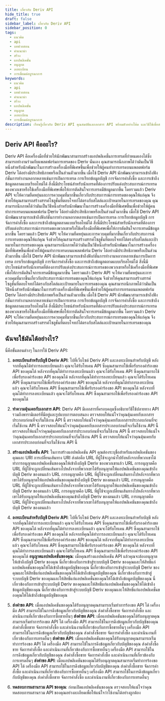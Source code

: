 ```yaml
---
title: เกี่ยวกับ Deriv API
hide_title: true
draft: false
sidebar_label: เกี่ยวกับ Deriv API
sidebar_position: 0
tags:
  - แนวคิด
  - api
  - บทช่วยสอน
  - คำแนะนำ
  - สร้าง
  - แอปพลิเคชั่น
  - อนุญาต
  - ลงทะเบียน
  - การเชื่อมต่อบูรณาการ
keywords:
  - แนวคิด
  - api
  - บทช่วยสอน
  - คำแนะนำ
  - สร้าง
  - แอปพลิเคชั่น
  - อนุญาต
  - ลงทะเบียน
  - การเชื่อมต่อบูรณาการ
description: เรียนรู้เกี่ยวกับ Deriv API คุณสมบัติและเอกสาร API พร้อมตัวอย่างโค้ด และวิธีใช้เพื่อสร้างแอพการซื้อขายของคุณ
---
```


## Deriv API คืออะไร?

Deriv API คือเครื่องมือที่ช่วยให้นักพัฒนาสามารถสร้างแอปพลิเคชั่นการเทรดที่กำหนดเองได้ซึ่งสามารถทำงานร่วมกับแพลตฟอร์มการเทรดของ Deriv นั่นเอง คุณสามารถนึกภาพได้ว่ามันเป็นวิธีหนึ่งสำหรับนักพัฒนาในการสร้างเครื่องมือที่พิเศษขึ้นเพื่อช่วยให้ผู้คนทำการเทรดบนแพลตฟอร์ม Deriv ได้อย่างมีประสิทธิภาพหรือเป็นส่วนตัวมากขึ้น เมื่อใช้ Deriv API นักพัฒนาสามารถเข้าถึงฟังก์ชั่นการทำงานหลากหลายเช่นการเปิดการเทรด การเรียกข้อมูลบัญชี การจัดการคำสั่งซื้อ และการเข้าถึงข้อมูลตลาดแบบเรียลไทม์ได้ สิ่งนี้มีประโยชน์สำหรับนักเทรดที่ต้องการปรับแต่งประสบการณ์การเทรดของพวกเขาหรือใช้เครื่องมือที่พิเศษเพื่อให้การตัดสินใจการเทรดมีข้อมูลมากขึ้น โดยรวมแล้ว Deriv API จะให้ความยืดหยุ่นและการควบคุมที่มากขึ้นเกี่ยวกับประสบการณ์การเทรดของคุณให้แก่คุณ จึงช่วยให้คุณสามารถสร้างสรรค์โซลูชั่นที่ตอบโจทก์ได้ตรงกับสไตล์และเป้าหมายในการเทรดของคุณ คุณสามารถนึกภาพได้ว่ามันเป็นวิธีหนึ่งสำหรับนักพัฒนาในการสร้างเครื่องมือที่พิเศษขึ้นเพื่อช่วยให้ผู้คนทำการเทรดบนแพลตฟอร์ม Deriv ได้อย่างมีประสิทธิภาพหรือเป็นส่วนตัวมากขึ้น เมื่อใช้ Deriv API นักพัฒนาสามารถเข้าถึงฟังก์ชั่นการทำงานหลากหลายเช่นการเปิดการเทรด การเรียกข้อมูลบัญชี การจัดการคำสั่งซื้อ และการเข้าถึงข้อมูลตลาดแบบเรียลไทม์ได้ สิ่งนี้มีประโยชน์สำหรับนักเทรดที่ต้องการปรับแต่งประสบการณ์การเทรดของพวกเขาหรือใช้เครื่องมือที่พิเศษเพื่อให้การตัดสินใจการเทรดมีข้อมูลมากขึ้น โดยรวมแล้ว Deriv API จะให้ความยืดหยุ่นและการควบคุมที่มากขึ้นเกี่ยวกับประสบการณ์การเทรดของคุณให้แก่คุณ จึงช่วยให้คุณสามารถสร้างสรรค์โซลูชั่นที่ตอบโจทก์ได้ตรงกับสไตล์และเป้าหมายในการเทรดของคุณ คุณสามารถนึกภาพได้ว่ามันเป็นวิธีหนึ่งสำหรับนักพัฒนาในการสร้างเครื่องมือที่พิเศษขึ้นเพื่อช่วยให้ผู้คนทำการเทรดบนแพลตฟอร์ม Deriv ได้อย่างมีประสิทธิภาพหรือเป็นส่วนตัวมากขึ้น เมื่อใช้ Deriv API นักพัฒนาสามารถเข้าถึงฟังก์ชั่นการทำงานหลากหลายเช่นการเปิดการเทรด การเรียกข้อมูลบัญชี การจัดการคำสั่งซื้อ และการเข้าถึงข้อมูลตลาดแบบเรียลไทม์ได้ สิ่งนี้มีประโยชน์สำหรับนักเทรดที่ต้องการปรับแต่งประสบการณ์การเทรดของพวกเขาหรือใช้เครื่องมือที่พิเศษเพื่อให้การตัดสินใจการเทรดมีข้อมูลมากขึ้น โดยรวมแล้ว Deriv API จะให้ความยืดหยุ่นและการควบคุมที่มากขึ้นเกี่ยวกับประสบการณ์การเทรดของคุณให้แก่คุณ จึงช่วยให้คุณสามารถสร้างสรรค์โซลูชั่นที่ตอบโจทก์ได้ตรงกับสไตล์และเป้าหมายในการเทรดของคุณ คุณสามารถนึกภาพได้ว่ามันเป็นวิธีหนึ่งสำหรับนักพัฒนาในการสร้างเครื่องมือที่พิเศษขึ้นเพื่อช่วยให้ผู้คนทำการเทรดบนแพลตฟอร์ม Deriv ได้อย่างมีประสิทธิภาพหรือเป็นส่วนตัวมากขึ้น เมื่อใช้ Deriv API นักพัฒนาสามารถเข้าถึงฟังก์ชั่นการทำงานหลากหลายเช่นการเปิดการเทรด การเรียกข้อมูลบัญชี การจัดการคำสั่งซื้อ และการเข้าถึงข้อมูลตลาดแบบเรียลไทม์ได้ สิ่งนี้มีประโยชน์สำหรับนักเทรดที่ต้องการปรับแต่งประสบการณ์การเทรดของพวกเขาหรือใช้เครื่องมือที่พิเศษเพื่อให้การตัดสินใจการเทรดมีข้อมูลมากขึ้น โดยรวมแล้ว Deriv API จะให้ความยืดหยุ่นและการควบคุมที่มากขึ้นเกี่ยวกับประสบการณ์การเทรดของคุณให้แก่คุณ จึงช่วยให้คุณสามารถสร้างสรรค์โซลูชั่นที่ตอบโจทก์ได้ตรงกับสไตล์และเป้าหมายในการเทรดของคุณ

## ฉันจะใช้มันได้อย่างไร?

นี่คือขั้นตอนต่างๆ ในการใช้ Deriv API:

1. **ลงทะเบียนสำหรับบัญชี Deriv API**: ไปที่เว็บไซต์ Deriv API และลงทะเบียนสำหรับบัญชี หลังจากที่คุณได้ทำการลงทะเบียนแล้ว คุณจะได้รับโทเคน API ซึ่งคุณสามารถใช้เพื่อรับรองคำร้องขอ API ของคุณได้ หลังจากที่คุณได้ทำการลงทะเบียนแล้ว คุณจะได้รับโทเคน API ซึ่งคุณสามารถใช้เพื่อรับรองคำร้องขอ API ของคุณได้ หลังจากที่คุณได้ทำการลงทะเบียนแล้ว คุณจะได้รับโทเคน API ซึ่งคุณสามารถใช้เพื่อรับรองคำร้องขอ API ของคุณได้ หลังจากที่คุณได้ทำการลงทะเบียนแล้ว คุณจะได้รับโทเคน API ซึ่งคุณสามารถใช้เพื่อรับรองคำร้องขอ API ของคุณได้ หลังจากที่คุณได้ทำการลงทะเบียนแล้ว คุณจะได้รับโทเคน API ซึ่งคุณสามารถใช้เพื่อรับรองคำร้องขอ API ของคุณได้

2. **ทำความคุ้นเคยกับเอกสาร API**: Deriv API มีเอกสารที่ครอบคลุมซึ่งอธิบายวิธีใช้ปลายทาง API รวมถึงพารามิเตอร์ที่มีอยู่และรูปแบบการตอบสนอง ตรวจสอบให้แน่ใจว่าคุณคุ้นเคยกับเอกสารประกอบก่อนที่จะเริ่มใช้งาน API นี้ ตรวจสอบให้แน่ใจว่าคุณคุ้นเคยกับเอกสารประกอบก่อนที่จะเริ่มใช้งาน API นี้ ตรวจสอบให้แน่ใจว่าคุณคุ้นเคยกับเอกสารประกอบก่อนที่จะเริ่มใช้งาน API นี้ ตรวจสอบให้แน่ใจว่าคุณคุ้นเคยกับเอกสารประกอบก่อนที่จะเริ่มใช้งาน API นี้ ตรวจสอบให้แน่ใจว่าคุณคุ้นเคยกับเอกสารประกอบก่อนที่จะเริ่มใช้งาน API นี้ ตรวจสอบให้แน่ใจว่าคุณคุ้นเคยกับเอกสารประกอบก่อนที่จะเริ่มใช้งาน API นี้

3. **สร้างแอปพลิเคชัน API**: ในการสร้างแอปพลิเคชัน API คุณต้องระบุชื่อสำหรับแอปพลิเคชันของคุณและ URI การเปลี่ยนเส้นทาง URI ส่งต่อคือ URL ที่ผู้ใช้จะถูกนำไปยังหลังจากที่พวกเขาได้ทำการอนุญาตแอปพลิเคชั่นของคุณให้เข้าถึงบัญชี Deriv ของพวกเขาแล้ว URL การอนุญาตคือ URL ที่ผู้ใช้จะถูกเปลี่ยนเส้นทางไปหลังจากที่พวกเขาได้รับอนุญาตให้แอปพลิเคชันของคุณเข้าถึงบัญชี Deriv ของตนแล้ว URL การอนุญาตคือ URL ที่ผู้ใช้จะถูกเปลี่ยนเส้นทางไปหลังจากที่พวกเขาได้รับอนุญาตให้แอปพลิเคชันของคุณเข้าถึงบัญชี Deriv ของตนแล้ว URL การอนุญาตคือ URL ที่ผู้ใช้จะถูกเปลี่ยนเส้นทางไปหลังจากที่พวกเขาได้รับอนุญาตให้แอปพลิเคชันของคุณเข้าถึงบัญชี Deriv ของตนแล้ว URL การอนุญาตคือ URL ที่ผู้ใช้จะถูกเปลี่ยนเส้นทางไปหลังจากที่พวกเขาได้รับอนุญาตให้แอปพลิเคชันของคุณเข้าถึงบัญชี Deriv ของตนแล้ว URL การอนุญาตคือ URL ที่ผู้ใช้จะถูกเปลี่ยนเส้นทางไปหลังจากที่พวกเขาได้รับอนุญาตให้แอปพลิเคชันของคุณเข้าถึงบัญชี Deriv ของตนแล้ว

4. **ลงทะเบียนสำหรับบัญชี Deriv API**: ไปที่เว็บไซต์ Deriv API และลงทะเบียนสำหรับบัญชี หลังจากที่คุณได้ทำการลงทะเบียนแล้ว คุณจะได้รับโทเคน API ซึ่งคุณสามารถใช้เพื่อรับรองคำร้องขอ API ของคุณได้ หลังจากที่คุณได้ทำการลงทะเบียนแล้ว คุณจะได้รับโทเคน API ซึ่งคุณสามารถใช้เพื่อรับรองคำร้องขอ API ของคุณได้ หลังจากที่คุณได้ทำการลงทะเบียนแล้ว คุณจะได้รับโทเคน API ซึ่งคุณสามารถใช้เพื่อรับรองคำร้องขอ API ของคุณได้ หลังจากที่คุณได้ทำการลงทะเบียนแล้ว คุณจะได้รับโทเคน API ซึ่งคุณสามารถใช้เพื่อรับรองคำร้องขอ API ของคุณได้ หลังจากที่คุณได้ทำการลงทะเบียนแล้ว คุณจะได้รับโทเคน API ซึ่งคุณสามารถใช้เพื่อรับรองคำร้องขอ API ของคุณได้ **อนุญาตแอปพลิเคชันของคุณ**: เมื่อคุณสร้างแอปพลิเคชัน API แล้วคุณจะต้องอนุญาตให้เข้าถึงบัญชี Deriv ของคุณ นี่เกี่ยวข้องกับการเข้าสู่ระบบบัญชี Deriv ของคุณและให้สิทธิ์แก่แอปพลิเคชั่นของคุณให้ได้เข้าถึงข้อมูลบัญชีของคุณ นี่เกี่ยวข้องกับการเข้าสู่ระบบบัญชี Deriv ของคุณและให้สิทธิ์แก่แอปพลิเคชั่นของคุณให้ได้เข้าถึงข้อมูลบัญชีของคุณ นี่เกี่ยวข้องกับการเข้าสู่ระบบบัญชี Deriv ของคุณและให้สิทธิ์แก่แอปพลิเคชั่นของคุณให้ได้เข้าถึงข้อมูลบัญชีของคุณ นี่เกี่ยวข้องกับการเข้าสู่ระบบบัญชี Deriv ของคุณและให้สิทธิ์แก่แอปพลิเคชั่นของคุณให้ได้เข้าถึงข้อมูลบัญชีของคุณ นี่เกี่ยวข้องกับการเข้าสู่ระบบบัญชี Deriv ของคุณและให้สิทธิ์แก่แอปพลิเคชั่นของคุณให้ได้เข้าถึงข้อมูลบัญชีของคุณ

5. **ส่งคำขอ API**: เมื่อแอปพลิเคชันของคุณได้รับอนุญาตคุณสามารถเริ่มทำการร้องขอ API ได้ เครื่องมือ API สามารถใช้ในการดึงข้อมูลเกี่ยวกับบัญชีของคุณ ส่งคำสั่งซื้อขาย จัดการคำสั่งซื้อ และดำเนินงานที่เกี่ยวข้องกับการซื้อขายอื่นๆ **ส่งคำขอ API**: เมื่อแอปพลิเคชันของคุณได้รับอนุญาตคุณสามารถเริ่มทำการร้องขอ API ได้ เครื่องมือ API สามารถใช้ในการดึงข้อมูลเกี่ยวกับบัญชีของคุณ ส่งคำสั่งซื้อขาย จัดการคำสั่งซื้อ และดำเนินงานที่เกี่ยวข้องกับการซื้อขายอื่นๆ เครื่องมือ API สามารถใช้ในการดึงข้อมูลเกี่ยวกับบัญชีของคุณ ส่งคำสั่งซื้อขาย จัดการคำสั่งซื้อ และดำเนินงานที่เกี่ยวข้องกับการเทรดอื่นๆ **ส่งคำขอ API**: เมื่อแอปพลิเคชันของคุณได้รับอนุญาตคุณสามารถเริ่มทำการร้องขอ API ได้ เครื่องมือ API สามารถใช้ในการดึงข้อมูลเกี่ยวกับบัญชีของคุณ ส่งคำสั่งซื้อขาย จัดการคำสั่งซื้อ และดำเนินงานที่เกี่ยวข้องกับการซื้อขายอื่นๆ เครื่องมือ API สามารถใช้ในการดึงข้อมูลเกี่ยวกับบัญชีของคุณ ส่งคำสั่งซื้อขาย จัดการคำสั่งซื้อ และดำเนินงานที่เกี่ยวข้องกับการเทรดอื่นๆ **ส่งคำขอ API**: เมื่อแอปพลิเคชันของคุณได้รับอนุญาตคุณสามารถเริ่มทำการร้องขอ API ได้ เครื่องมือ API สามารถใช้ในการดึงข้อมูลเกี่ยวกับบัญชีของคุณ ส่งคำสั่งซื้อขาย จัดการคำสั่งซื้อ และดำเนินงานที่เกี่ยวข้องกับการซื้อขายอื่นๆ เครื่องมือ API สามารถใช้ในการดึงข้อมูลเกี่ยวกับบัญชีของคุณ ส่งคำสั่งซื้อขาย จัดการคำสั่งซื้อ และดำเนินงานที่เกี่ยวข้องกับการเทรดอื่นๆ

6. **ทดสอบการผสานรวม API ของคุณ**: ก่อนเปิดแอปพลิเคชันของคุณ ตรวจสอบให้แน่ใจว่าคุณทดสอบการผสานรวม API ของคุณอย่างละเอียดเพื่อให้แน่ใจว่าใช้งานได้อย่างถูกต้อง
